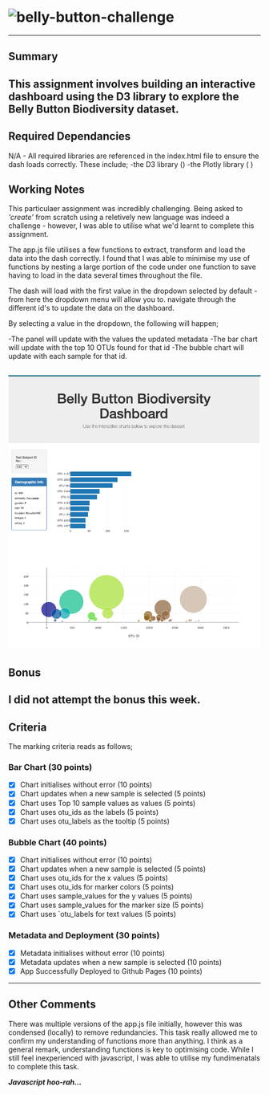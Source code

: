 # ![belly-button-challenge](https://jbrodrick11.github.io/belly-button-challenge/)
---
## Summary

This assignment involves building an interactive dashboard using the D3 library to explore the **Belly Button Biodiversity dataset**. 
---
## Required Dependancies

N/A - All required libraries are referenced in the index.html file to ensure the dash loads correctly. These include;
-the D3 library  (<script src="https://d3js.org/d3.v5.min.js"></script>)
-the Plotly library ( <script src="https://cdn.plot.ly/plotly-latest.min.js"></script>)

## Working Notes

This particulaer assignment was incredibly challenging. Being asked to *'create'* from scratch using a reletively new language was indeed a challenge - however, I was able to utilise what we'd learnt to complete this assignment.

The app.js file utilises a few functions to extract, transform and load the data into the dash correctly. I found that I was able to minimise my use of functions by nesting a large portion of the code under one function to save having to load in the data several times throughout the file.

The dash will load with the first value in the dropdown selected by default - from here the dropdown menu will allow you to. navigate through the different id's to update the data on the dashboard. 

By selecting a value in the dropdown, the following will happen;

-The panel will update with the values the updated metadata
-The bar chart will update with the top 10 OTUs found for that id
-The bubble chart will update with each sample for that id. 

![Belly Button Biodiversity Dashboard](Additions/dashboard.png)
---
## Bonus

I did not attempt the bonus this week.
---
## Criteria

The marking criteria reads as follows;
### Bar Chart (30 points)
- [x] Chart initialises without error (10 points)
- [x] Chart updates when a new sample is selected (5 points)
- [x] Chart uses Top 10 sample values as values (5 points)
- [x] Chart uses otu_ids as the labels (5 points)
- [x] Chart uses otu_labels as the tooltip (5 points)

### Bubble Chart (40 points)
- [x] Chart initialises without error (10 points)
- [x] Chart updates when a new sample is selected (5 points)
- [x] Chart uses otu_ids for the x values (5 points)
- [x] Chart uses otu_ids for marker colors (5 points)
- [x] Chart uses sample_values for the y values (5 points)
- [x] Chart uses sample_values for the marker size (5 points)
- [x] Chart uses `otu_labels for text values (5 points)

### Metadata and Deployment (30 points)
- [x] Metadata initialises without error (10 points)
- [x] Metadata updates when a new sample is selected (10 points)
- [x] App Successfully Deployed to Github Pages (10 points)
---
## Other Comments

There was multiple versions of the app.js file initially, however this was condensed (locally) to remove redundancies. This task really allowed me to confirm my understanding of functions more than anything. I think as a general remark, understanding functions is key to optimising code. While I still feel inexperienced with javascript, I was able to utilise my fundimenatals to complete this task. 

***Javascript hoo-rah...***


